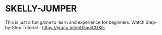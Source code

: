 # SKELLY-JUMPER
This is just a fun game to learn and experience for beginners. Watch Step-by-Step Tutorial - https://youtu.be/mU5aqiCUXiE
